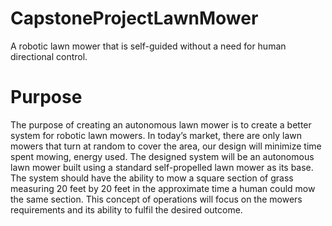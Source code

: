 # CapstoneProjectLawnMower
A robotic lawn mower that is self-guided without a need for human directional control.

# Purpose
The purpose of creating an autonomous lawn mower is to create a better system for robotic lawn mowers. In today’s market, there are only lawn mowers that turn at random to cover the area, our design will minimize time spent mowing, energy used. The designed system will be an autonomous lawn mower built using a standard self-propelled lawn mower as its base. The system should have the ability to mow a square section of grass measuring 20 feet by 20 feet in the approximate time a human could mow the same section.
This concept of operations will focus on the mowers requirements and its ability to fulfil the desired outcome.
